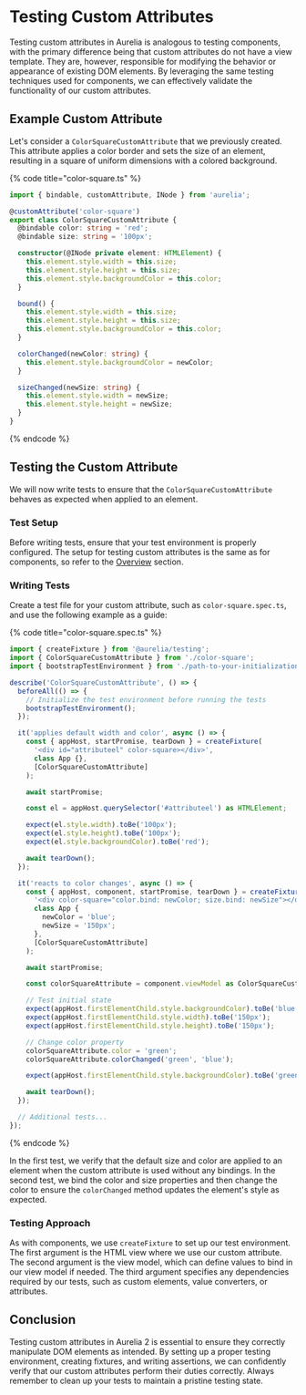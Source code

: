 # Testing Custom Attributes

Testing custom attributes in Aurelia is analogous to testing components, with the primary difference being that custom attributes do not have a view template. They are, however, responsible for modifying the behavior or appearance of existing DOM elements. By leveraging the same testing techniques used for components, we can effectively validate the functionality of our custom attributes.

## Example Custom Attribute

Let's consider a `ColorSquareCustomAttribute` that we previously created. This attribute applies a color border and sets the size of an element, resulting in a square of uniform dimensions with a colored background.

{% code title="color-square.ts" %}
```typescript
import { bindable, customAttribute, INode } from 'aurelia';

@customAttribute('color-square')
export class ColorSquareCustomAttribute {
  @bindable color: string = 'red';
  @bindable size: string = '100px';

  constructor(@INode private element: HTMLElement) {
    this.element.style.width = this.size;
    this.element.style.height = this.size;
    this.element.style.backgroundColor = this.color;
  }

  bound() {
    this.element.style.width = this.size;
    this.element.style.height = this.size;
    this.element.style.backgroundColor = this.color;
  }

  colorChanged(newColor: string) {
    this.element.style.backgroundColor = newColor;
  }

  sizeChanged(newSize: string) {
    this.element.style.width = newSize;
    this.element.style.height = newSize;
  }
}
```
{% endcode %}

## Testing the Custom Attribute

We will now write tests to ensure that the `ColorSquareCustomAttribute` behaves as expected when applied to an element.

### Test Setup

Before writing tests, ensure that your test environment is properly configured. The setup for testing custom attributes is the same as for components, so refer to the [Overview](developer-guides/testing/overview.md) section.

### Writing Tests

Create a test file for your custom attribute, such as `color-square.spec.ts`, and use the following example as a guide:

{% code title="color-square.spec.ts" %}
```typescript
import { createFixture } from '@aurelia/testing';
import { ColorSquareCustomAttribute } from './color-square';
import { bootstrapTestEnvironment } from './path-to-your-initialization-code';

describe('ColorSquareCustomAttribute', () => {
  beforeAll(() => {
    // Initialize the test environment before running the tests
    bootstrapTestEnvironment();
  });

  it('applies default width and color', async () => {
    const { appHost, startPromise, tearDown } = createFixture(
      '<div id="attributeel" color-square></div>',
      class App {},
      [ColorSquareCustomAttribute]
    );

    await startPromise;

    const el = appHost.querySelector('#attributeel') as HTMLElement;

    expect(el.style.width).toBe('100px');
    expect(el.style.height).toBe('100px');
    expect(el.style.backgroundColor).toBe('red');

    await tearDown();
  });

  it('reacts to color changes', async () => {
    const { appHost, component, startPromise, tearDown } = createFixture(
      '<div color-square="color.bind: newColor; size.bind: newSize"></div>',
      class App {
        newColor = 'blue';
        newSize = '150px';
      },
      [ColorSquareCustomAttribute]
    );

    await startPromise;

    const colorSquareAttribute = component.viewModel as ColorSquareCustomAttribute;

    // Test initial state
    expect(appHost.firstElementChild.style.backgroundColor).toBe('blue');
    expect(appHost.firstElementChild.style.width).toBe('150px');
    expect(appHost.firstElementChild.style.height).toBe('150px');

    // Change color property
    colorSquareAttribute.color = 'green';
    colorSquareAttribute.colorChanged('green', 'blue');

    expect(appHost.firstElementChild.style.backgroundColor).toBe('green');

    await tearDown();
  });

  // Additional tests...
});
```
{% endcode %}

In the first test, we verify that the default size and color are applied to an element when the custom attribute is used without any bindings. In the second test, we bind the color and size properties and then change the color to ensure the `colorChanged` method updates the element's style as expected.

### Testing Approach

As with components, we use `createFixture` to set up our test environment. The first argument is the HTML view where we use our custom attribute. The second argument is the view model, which can define values to bind in our view model if needed. The third argument specifies any dependencies required by our tests, such as custom elements, value converters, or attributes.

## Conclusion

Testing custom attributes in Aurelia 2 is essential to ensure they correctly manipulate DOM elements as intended. By setting up a proper testing environment, creating fixtures, and writing assertions, we can confidently verify that our custom attributes perform their duties correctly. Always remember to clean up your tests to maintain a pristine testing state.

